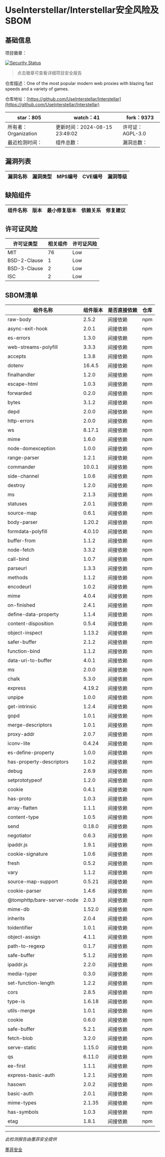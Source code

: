 # UseInterstellar/Interstellar安全风险及SBOM

## 基础信息

项目徽章：

[![Security Status](https://www.murphysec.com/platform3/v31/badge/1824162149818425344.svg)](https://www.murphysec.com/console/report/1783937757139759104/1824162149818425344)

> 点击徽章可查看详细项目安全报告

仓库描述：One of the most popular modern web proxies with blazing fast speeds and a variety of games.

仓库地址：[https://github.com/UseInterstellar/Interstellar](https://github.com/UseInterstellar/Interstellar)

| star：805 | watch：41 | fork：9373 |
| ----------- | -------------- | ------------ |
| 所有者：Organization | 更新时间：2024-08-15 23:49:02 | 许可证：AGPL-3.0 |
| 最近检测时间： | 组件总数： | 漏洞总数： |




## 漏洞列表

| 漏洞名称 | 漏洞类型 | MPS编号 | CVE编号 | 漏洞等级 |
| ------- | ------ | ------- | ------ | ----- |





## 缺陷组件

| 组件名称 | 版本 | 最小修复版本 | 依赖关系 | 修复建议 |
| -------- | ---- | ------------ | -------- | -------- |





## 许可证风险

| 许可证类型 | 相关组件 | 许可证风险 |
| ---------- | -------- | ---------- |
|MIT|76|Low|
|BSD-2-Clause|1|Low|
|BSD-3-Clause|2|Low|
|ISC|2|Low|




## SBOM清单

| 组件名称 | 组件版本 | 是否直接依赖 | 仓库 |
| -------- | -------- | ------------ | ---- |
|raw-body|2.5.2|间接依赖|npm|
|async-exit-hook|2.0.1|间接依赖|npm|
|es-errors|1.3.0|间接依赖|npm|
|web-streams-polyfill|3.3.3|间接依赖|npm|
|accepts|1.3.8|间接依赖|npm|
|dotenv|16.4.5|间接依赖|npm|
|finalhandler|1.2.0|间接依赖|npm|
|escape-html|1.0.3|间接依赖|npm|
|forwarded|0.2.0|间接依赖|npm|
|bytes|3.1.2|间接依赖|npm|
|depd|2.0.0|间接依赖|npm|
|http-errors|2.0.0|间接依赖|npm|
|ws|8.17.1|间接依赖|npm|
|mime|1.6.0|间接依赖|npm|
|node-domexception|1.0.0|间接依赖|npm|
|range-parser|1.2.1|间接依赖|npm|
|commander|10.0.1|间接依赖|npm|
|side-channel|1.0.6|间接依赖|npm|
|destroy|1.2.0|间接依赖|npm|
|ms|2.1.3|间接依赖|npm|
|statuses|2.0.1|间接依赖|npm|
|source-map|0.6.1|间接依赖|npm|
|body-parser|1.20.2|间接依赖|npm|
|formdata-polyfill|4.0.10|间接依赖|npm|
|buffer-from|1.1.2|间接依赖|npm|
|node-fetch|3.3.2|间接依赖|npm|
|call-bind|1.0.7|间接依赖|npm|
|parseurl|1.3.3|间接依赖|npm|
|methods|1.1.2|间接依赖|npm|
|encodeurl|1.0.2|间接依赖|npm|
|mime|4.0.4|间接依赖|npm|
|on-finished|2.4.1|间接依赖|npm|
|define-data-property|1.1.4|间接依赖|npm|
|content-disposition|0.5.4|间接依赖|npm|
|object-inspect|1.13.2|间接依赖|npm|
|safer-buffer|2.1.2|间接依赖|npm|
|function-bind|1.1.2|间接依赖|npm|
|data-uri-to-buffer|4.0.1|间接依赖|npm|
|ms|2.0.0|间接依赖|npm|
|chalk|5.3.0|间接依赖|npm|
|express|4.19.2|间接依赖|npm|
|unpipe|1.0.0|间接依赖|npm|
|get-intrinsic|1.2.4|间接依赖|npm|
|gopd|1.0.1|间接依赖|npm|
|merge-descriptors|1.0.1|间接依赖|npm|
|proxy-addr|2.0.7|间接依赖|npm|
|iconv-lite|0.4.24|间接依赖|npm|
|es-define-property|1.0.0|间接依赖|npm|
|has-property-descriptors|1.0.2|间接依赖|npm|
|debug|2.6.9|间接依赖|npm|
|setprototypeof|1.2.0|间接依赖|npm|
|cookie|0.4.1|间接依赖|npm|
|has-proto|1.0.3|间接依赖|npm|
|array-flatten|1.1.1|间接依赖|npm|
|content-type|1.0.5|间接依赖|npm|
|send|0.18.0|间接依赖|npm|
|negotiator|0.6.3|间接依赖|npm|
|ipaddr.js|1.9.1|间接依赖|npm|
|cookie-signature|1.0.6|间接依赖|npm|
|fresh|0.5.2|间接依赖|npm|
|vary|1.1.2|间接依赖|npm|
|source-map-support|0.5.21|间接依赖|npm|
|cookie-parser|1.4.6|间接依赖|npm|
|@tomphttp/bare-server-node|2.0.3|间接依赖|npm|
|mime-db|1.52.0|间接依赖|npm|
|inherits|2.0.4|间接依赖|npm|
|toidentifier|1.0.1|间接依赖|npm|
|object-assign|4.1.1|间接依赖|npm|
|path-to-regexp|0.1.7|间接依赖|npm|
|safe-buffer|5.1.2|间接依赖|npm|
|ipaddr.js|2.2.0|间接依赖|npm|
|media-typer|0.3.0|间接依赖|npm|
|set-function-length|1.2.2|间接依赖|npm|
|cors|2.8.5|间接依赖|npm|
|type-is|1.6.18|间接依赖|npm|
|utils-merge|1.0.1|间接依赖|npm|
|cookie|0.6.0|间接依赖|npm|
|safe-buffer|5.2.1|间接依赖|npm|
|fetch-blob|3.2.0|间接依赖|npm|
|serve-static|1.15.0|间接依赖|npm|
|qs|6.11.0|间接依赖|npm|
|ee-first|1.1.1|间接依赖|npm|
|express-basic-auth|1.2.1|间接依赖|npm|
|hasown|2.0.2|间接依赖|npm|
|basic-auth|2.0.1|间接依赖|npm|
|mime-types|2.1.35|间接依赖|npm|
|has-symbols|1.0.3|间接依赖|npm|
|etag|1.8.1|间接依赖|npm|


------

*此检测报告由墨菲安全提供*

[墨菲安全](www.murphysec.com)